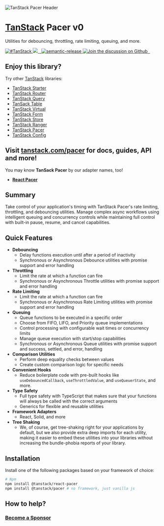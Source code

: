![TanStack Pacer Header](https://github.com/tanstack/pacer/raw/main/media/repo-header.png)

# [TanStack](https://tanstack.com) Pacer v0

Utilities for debouncing, throttling, rate limiting, queuing, and more.

<a href="https://twitter.com/intent/tweet?button_hashtag=TanStack" target="\_parent">
  <img alt="#TanStack" src="https://img.shields.io/twitter/url?color=%2308a0e9&label=%23TanStack&style=social&url=https%3A%2F%2Ftwitter.com%2Fintent%2Ftweet%3Fbutton_hashtag%3DTanStack" />
</a>
<a href="https://github.com/tanstack/pacer/actions?pacer=workflow%3A%22react-pacer+tests%22">
  <img src="https://github.com/tanstack/pacer/workflows/react-pacer%20tests/badge.svg" />
</a>
<a href="https://npmjs.com/package/@tanstack/react-pacer" target="\_parent">
  <img alt="" src="https://img.shields.io/npm/dm/@tanstack/react-pacer.svg" />
</a>
<a href="https://bundlephobia.com/result?p=@tanstack/react-pacer@latest" target="\_parent">
  <img alt="" src="https://badgen.net/bundlephobia/minzip/@tanstack/react-pacer@latest" />
</a>
<a href="#badge">
  <img alt="semantic-release" src="https://img.shields.io/badge/%20%20%F0%9F%93%A6%F0%9F%9A%80-semantic--release-e10079.svg">
</a>
<a href="https://github.com/tanstack/pacer/discussions">
  <img alt="Join the discussion on Github" src="https://img.shields.io/badge/Github%20Discussions%20%26%20Support-Chat%20now!-blue" />
</a>
<a href="https://github.com/tanstack/pacer" target="\_parent">
  <img alt="" src="https://img.shields.io/github/stars/tanstack/react-pacer.svg?style=social&label=Star" />
</a>
<a href="https://twitter.com/tannerlinsley" target="\_parent">
  <img alt="" src="https://img.shields.io/twitter/follow/tannerlinsley.svg?style=social&label=Follow" />
</a>

## Enjoy this library?

Try other [TanStack](https://tanstack.com) libraries:

- [TanStack Starter](https://github.com/TanStack/starter) <img alt="" src="https://img.shields.io/github/stars/tanstack/starter.svg" />
- [TanStack Router](https://github.com/TanStack/router) <img alt="" src="https://img.shields.io/github/stars/tanstack/router.svg" />
- [TanStack Query](https://github.com/TanStack/query) <img alt="" src="https://img.shields.io/github/stars/tanstack/query.svg" />
- [TanSack Table](https://github.com/TanStack/table) <img alt="" src="https://img.shields.io/github/stars/tanstack/table.svg" />
- [TanStack Virtual](https://github.com/TanStack/virtual) <img alt="" src="https://img.shields.io/github/stars/tanstack/virtual.svg" />
- [TanStack Form](https://github.com/TanStack/form) <img alt="" src="https://img.shields.io/github/stars/tanstack/form.svg" />
- [TanStack Store](https://github.com/TanStack/store) <img alt="" src="https://img.shields.io/github/stars/tanstack/store.svg" />
- [TanStack Ranger](https://github.com/TanStack/ranger) <img alt="" src="https://img.shields.io/github/stars/tanstack/ranger.svg" />
- [TanStack Pacer](https://github.com/TanStack/pacer) <img alt="" src="https://img.shields.io/github/stars/tanstack/pacer.svg" />
- [TanStack Config](https://github.com/TanStack/config) <img alt="" src="https://img.shields.io/github/stars/tanstack/config.svg" />

## Visit [tanstack.com/pacer](https://tanstack.com/pacer) for docs, guides, API and more!

You may know **TanSack Pacer** by our adapter names, too!

- [**React Pacer**](https://tanstack.com/pacer/latest/docs/framework/react/react-pacer)

## Summary

Take control of your application's timing with TanStack Pacer's rate limiting, throttling, and debouncing utilities. Manage complex async workflows using intelligent queuing and concurrency controls while maintaining full control with built-in pause, resume, and cancel capabilities.

## Quick Features

- **Debouncing**
  - Delay functions execution until after a period of inactivity
  - Synchronous or Asynchronous Debounce utilities with promise support and error handling
- **Throttling**
  - Limit the rate at which a function can fire
  - Synchronous or Asynchronous Throttle utilities with promise support and error handling
- **Rate Limiting**
  - Limit the rate at which a function can fire
  - Synchronous or Asynchronous Rate Limiting utilities with promise support and error handling
- **Queuing**
  - Queue functions to be executed in a specific order
  - Choose from FIFO, LIFO, and Priority queue implementations
  - Control processing with configurable wait times or concurrency limits
  - Manage queue execution with start/stop capabilities
  - Synchronous or Asynchronous Queue utilities with promise support and success, settled, and error, handling
- **Comparison Utilities**
  - Perform deep equality checks between values
  - Create custom comparison logic for specific needs
- **Convenient Hooks**
  - Reduce boilerplate code with pre-built hooks like `useDebouncedCallback`, `useThrottledValue`, and `useQueuerState`, and more.
- **Type Safety**
  - Full type safety with TypeScript that makes sure that your functions will always be called with the correct arguments
  - Generics for flexible and reusable utilities
- **Framework Adapters**
  - React, Solid, and more
- **Tree Shaking**
  - We, of course, get tree-shaking right for your applications by default, but we also provide extra deep imports for each utility, making it easier to embed these utilities into your libraries without increasing the bundle-phobia reports of your library.

## Installation

Install one of the following packages based on your framework of choice:

```bash
# Npm
npm install @tanstack/react-pacer
npm install @tanstack/pacer # no framework, just vanilla js
```

## How to help?

### [Become a Sponsor](https://github.com/sponsors/tannerlinsley/)

<!-- USE THE FORCE LUKE -->
